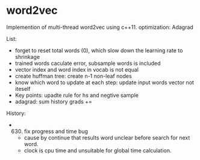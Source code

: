 # word2vec
Implemention of multi-thread word2vec using c++11.
optimization: Adagrad


List:
* forget to reset total words (0), which slow down the learning rate to shrinkage
* trained words caculate error, subsample words is included
* vector index and word index in vocab is not equal
* create huffman tree: create n-1 non-leaf nodes
* know which word to update at each step: update input words vector not iteself
* Key points: upadte rule for hs and negtive sample
* adagrad: sum history grads += 

History:
* 0630. fix progress and time bug
    - cause by continue that results word unclear before search for next word.
    - clock is cpu time and unsuitable for global time calculation.
